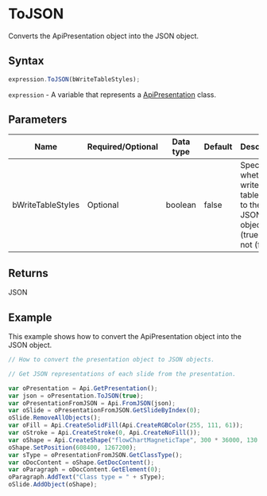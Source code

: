 # ToJSON

Converts the ApiPresentation object into the JSON object.

## Syntax

```javascript
expression.ToJSON(bWriteTableStyles);
```

`expression` - A variable that represents a [ApiPresentation](../ApiPresentation.md) class.

## Parameters

| **Name** | **Required/Optional** | **Data type** | **Default** | **Description** |
| ------------- | ------------- | ------------- | ------------- | ------------- |
| bWriteTableStyles | Optional | boolean | false | Specifies whether to write used table styles to the JSON object (true) or not (false). |

## Returns

JSON

## Example

This example shows how to convert the ApiPresentation object into the JSON object.

```javascript editor-pptx
// How to convert the presentation object to JSON objects.

// Get JSON representations of each slide from the presentation.

var oPresentation = Api.GetPresentation();
var json = oPresentation.ToJSON(true);
var oPresentationFromJSON = Api.FromJSON(json);
var oSlide = oPresentationFromJSON.GetSlideByIndex(0);
oSlide.RemoveAllObjects();
var oFill = Api.CreateSolidFill(Api.CreateRGBColor(255, 111, 61));
var oStroke = Api.CreateStroke(0, Api.CreateNoFill());
var oShape = Api.CreateShape("flowChartMagneticTape", 300 * 36000, 130 * 36000, oFill, oStroke);
oShape.SetPosition(608400, 1267200);
var sType = oPresentationFromJSON.GetClassType();
var oDocContent = oShape.GetDocContent();
var oParagraph = oDocContent.GetElement(0);
oParagraph.AddText("Class type = " + sType);
oSlide.AddObject(oShape);
```
